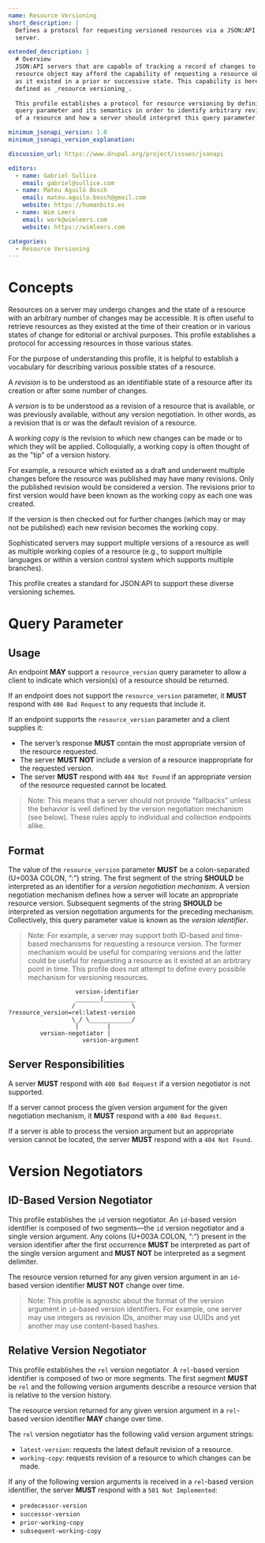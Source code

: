 ```yaml
---
name: Resource Versioning
short_description: |
  Defines a protocol for requesting versioned resources via a JSON:API
  server.

extended_description: |
  # Overview
  JSON:API servers that are capable of tracking a record of changes to a
  resource object may afford the capability of requesting a resource object
  as it existed in a prior or successive state. This capability is herein
  defined as _resource versioning_.
  
  This profile establishes a protocol for resource versioning by defining a
  query parameter and its semantics in order to identify arbitrary revisions
  of a resource and how a server should interpret this query parameter.

minimum_jsonapi_version: 1.0
minimum_jsonapi_version_explanation:

discussion_url: https://www.drupal.org/project/issues/jsonapi

editors:
  - name: Gabriel Sullice
    email: gabriel@sullice.com
  - name: Mateu Aguiló Bosch
    email: mateu.aguilo.bosch@gmail.com
    website: https://humanbits.es
  - name: Wim Leers
    email: work@wimleers.com
    website: https://wimleers.com

categories:
  - Resource Versioning
---
```

  
# Concepts
Resources on a server may undergo changes and the state of a resource with an
arbitrary number of changes may be accessible. It is often useful to retrieve
resources as they existed at the time of their creation or in various states of
change for editorial or archival purposes. This profile establishes a protocol
for accessing resources in those various states.

For the purpose of understanding this profile, it is helpful to establish a
vocabulary for describing various possible states of a resource.

A _revision_ is to be understood as an identifiable state of a resource after
its creation or after some number of changes.

A _version_ is to be understood as a revision of a resource that is available,
or was previously available, without any version negotiation. In other words, as
a revision that is or was the default revision of a resource.

A _working copy_ is the revision to which new changes can be made or to which
they will be applied. Colloquially, a working copy is often thought of as the
"tip" of a version history.

For example, a resource which existed as a draft and underwent multiple changes
before the resource was published may have many revisions. Only the published
revision would be considered a version. The revisions prior to first version
would have been known as the working copy as each one was created.

If the version is then checked out for further changes (which may or may not be
published) each new revision becomes the working copy.

Sophisticated servers may support multiple versions of a resource as well as
multiple working copies of a resource (e.g., to support multiple
languages or within a version control system which supports multiple branches).

This profile creates a standard for JSON:API to support these diverse versioning
schemes.
# Query Parameter

## Usage

An endpoint **MAY** support a `resource_version` query parameter to allow a
client to indicate which version(s) of a resource should be returned.

If an endpoint does not support the `resource_version` parameter, it **MUST**
respond with `400 Bad Request` to any requests that include it.

If an endpoint supports the `resource_version` parameter and a client supplies
it:

  - The server’s response **MUST** contain the most appropriate version of the
    resource requested.
  - The server **MUST NOT** include a version of a resource inappropriate for the
    requested version.
  - The server **MUST** respond with `404 Not Found` if an appropriate version of
    the resource requested cannot be located. 
    
> Note: This means that a server should not provide "fallbacks" unless the
> behavior is well defined by the version negotiation mechanism (see below).
> These rules apply to individual and collection endpoints alike.

## Format
  
The value of the `resource_version` parameter **MUST** be a colon-separated
(U+003A COLON, “:”) string. The first segment of the string **SHOULD** be
interpreted as an identifier for a _version negotiation mechanism_. A version
negotiation mechanism defines how a server will locate an appropriate resource
version. Subsequent segments of the string **SHOULD** be interpreted as version
negotiation arguments for the preceding mechanism. Collectively, this query
parameter value is known as the _version identifier_.

> Note: For example, a server may support both ID-based and time-based
> mechanisms for requesting a resource version. The former mechanism would be
> useful for comparing versions and the latter could be useful for requesting a
> resource as it existed at an arbitrary point in time. This profile does not
> attempt to define every possible mechanism for versioning resources.

```
                   version-identifier
                   _______|_________
                  /                \
?resource_version=rel:latest-version
                  \_/ \____________/
                   |        |
         version-negotiator |
                     version-argument
```

## Server Responsibilities

A server **MUST** respond with `400 Bad Request` if a version negotiator is not
supported.
   
If a server cannot process the given version argument for the given negotiation
mechanism, it **MUST** respond with a `400 Bad Request`.

If a server is able to process the version argument but an appropriate version
cannot be located, the server **MUST** respond with a `404 Not Found`.

# Version Negotiators

## ID-Based Version Negotiator

This profile establishes the `id` version negotiator. An `id`-based version
identifier is composed of two segments—the `id` version negotiator and a single
version argument. Any colons (U+003A COLON, “:”) present in the version
identifier after the first occurrence **MUST** be interpreted as part of the
single version argument and **MUST NOT** be interpreted as a segment delimiter.

The resource version returned for any given version argument in an `id`-based
version identifier **MUST NOT** change over time.

> Note: This profile is agnostic about the format of the version argument in
> `id`-based version identifiers. For example, one server may use integers as
> revision IDs, another may use UUIDs and yet another may use content-based
> hashes.

## Relative Version Negotiator

This profile establishes the `rel` version negotiator. A `rel`-based version
identifier is composed of two or more segments. The first segment **MUST** be
`rel` and the following version arguments describe a resource version that is
relative to the version history.

The resource version returned for any given version argument in a `rel`-based
version identifier **MAY** change over time.

The `rel` version negotiator has the following valid version argument strings:

  - `latest-version`: requests the latest default revision of a resource.
  - `working-copy`: requests revision of a resource to which changes can be
    made.

If any of the following version arguments is received in a `rel`-based version
identifier, the server **MUST** respond with a `501 Not Implemented`:

  - `predecessor-version`
  - `successor-version`
  - `prior-working-copy`
  - `subsequent-working-copy`
